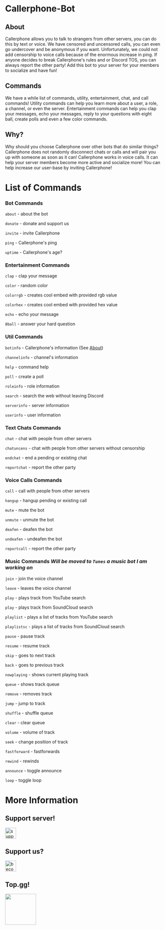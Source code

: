 # Callerphone-Bot

## About
Callerphone allows you to talk to strangers from other servers, you can do this by text or voice. We have censored and uncensored calls, you can even go undercover and be anonymous if you want. Unfortunately, we could not add censorship to voice calls because of the enormous increase in ping. If anyone decides to break Callerphone's rules and or Discord TOS, you can always report the other party! Add this bot to your server for your members to socialize and have fun!

## Commands
We have a while list of commands, utility, entertainment, chat, and call commands! Utility commands can help you learn more about a user, a role, a channel, or even the server. Entertainment commands can help you clap your messages, echo your messages, reply to your questions with eight ball, create polls and even a few color commands.

## Why?
Why should you choose Callerphone over other bots that do similar things? Callerphone does not randomly disconnect chats or calls and will pair you up with someone as soon as it can! Callerphone works in voice calls. It can help your server members become more active and socialize more! You can help increase our user-base by inviting Callerphone!

# List of Commands

### Bot Commands
`about` - about the bot

`donate` - donate and support us

`invite` - invite Callerphone

`ping` - Callerphone's ping

`uptime` - Callerphone's age?

### Entertainment Commands
`clap` - clap your message

`color` - random color

`colorrgb` - creates cool embed with provided rgb value

`colorhex` - creates cool embed with provided hex value

`echo` - echo your message

`8ball` - answer your hard question

### Util Commands
`botinfo` - Callerphone's information (See [About](README.md#bot-commands))

`channelinfo` - channel's information

`help` - command help

`poll` - create a poll

`roleinfo` - role information

`search` - search the web without leaving Discord

`serverinfo` - server information

`userinfo` - user information

### Text Chats Commands
`chat` - chat with people from other servers

`chatuncens` - chat with people from other servers without censorship

`endchat` - end a pending or existing chat

`reportchat` - report the other party

### Voice Calls Commands
`call` - call with people from other servers

`hangup` - hangup pending or existing call

`mute` - mute the bot

`unmute` - unmute the bot

`deafen` - deafen the bot

`undeafen` - undeafen the bot

`reportcall` - report the other party

### Music Commands *Will be moved to `Tunes` a music bot I am working on*
`join` - join the voice channel

`leave` - leaves the voice channel

`play` - plays track from YouTube search

`play` - plays track from SoundCloud search

`playlist` - plays a list of tracks from YouTube search

`playlistsc` - plays a list of tracks from SoundCloud search

`pause` - pause track

`resume` - resume track

`skip` - goes to next track

`back` - goes to previous track

`nowplaying` - shows current playing track

`queue` - shows track queue

`remove` - removes track

`jump` - jump to track

`shuffle` - shuffle queue

`clear` - clear queue

`volume` - volume of track

`seek` - change position of track

`fastforward` - fastforwards

`rewind` - rewinds

`announce` - toggle announce

`loop` - toggle loop


# More Information

## Support server!
<a href="https://discord.gg/jcYKsfw48p"><img alt="support server" src="https://miro.medium.com/max/800/1*_AsB_hCguMYC-wEG2Bidmw.png" height="35px"></a>

## Support us?
<a href="https://www.patreon.com/itsmarsss"><img alt="become a patron" src="https://c5.patreon.com/external/logo/become_a_patron_button.png" height="35px"></a>

## Top.gg!
<a href="https://top.gg/bot/849713468348956692">
  <img src="https://top.gg/api/widget/849713468348956692.svg" height="100px">
</a>
